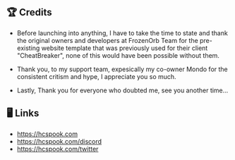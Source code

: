 ## 🏆 Credits
- Before launching into anything, I have to take the time to state and thank the original owners and developers at FrozenOrb Team for the pre-existing website template that was previously used for their client "CheatBreaker", none of this would have been possible without them.

- Thank you, to my support team, expesically my co-owner Mondo for the consistent critism and hype, I appreciate you so much.

- Lastly, Thank you for everyone who doubted me, see you another time...

## 🖥 Links
- https://hcspook.com
- https://hcspook.com/discord
- https://hcspook.com/twitter
